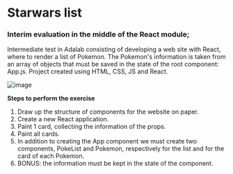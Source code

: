 # Starwars list

### Interim evaluation in the middle of the React module;

Intermediate test in Adalab consisting of developing a web site with React, where to render a list of Pokemon.
The Pokemon's information is taken from an array of objects that must be saved in the state of the root component: App.js. 
Project created using HTML, CSS, JS and React.

![image](https://user-images.githubusercontent.com/81922944/150493929-eeb3ade3-cb05-49c0-9a0b-38cf03a6a962.png)

**Steps to perform the exercise**

1. Draw up the structure of components for the website on paper.
2. Create a new React application.
3. Paint 1 card, collecting the information of the props.
4. Paint all cards.
5. In addition to creating the App component we must create two components, PokeList and Pokemon,
respectively for the list and for the card of each Pokemon.
6. BONUS: the information must be kept in the state of the component.

 
